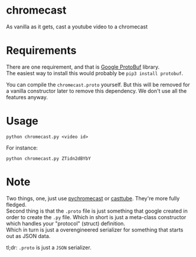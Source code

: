 # chromecast
As vanilla as it gets, cast a youtube video to a chromecast

# Requirements

There are one requirement, and that is [Google ProtoBuf](https://developers.google.com/protocol-buffers/docs/pythontutorial) library.<br>
The easiest way to install this would probably be `pip3 install protobuf`.

You can compile the `chromecast.proto` yourself. But this will be removed for a vanilla constructor later to remove this dependency. We don't use all the features anyway.

# Usage

    python chromecast.py <video id>

For instance:

    python chromecast.py ZTidn2dBYbY

# Note

Two things, one, just use [pychromecast](https://github.com/home-assistant-libs/pychromecast) or [casttube](https://github.com/ur1katz/casttube). They're more fully fledged.<br>
Second thing is that the `.proto` file is just something that google created in order to create the `.py` file. Which in short is just a meta-class constructor which handles your "protocol" (struct) definition.<br>
Which in turn is just a overengineered serializer for something that starts out as JSON data.

tl;dr: `.proto` is just a `JSON` serializer.
